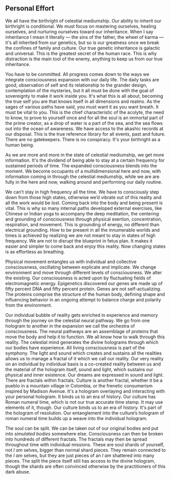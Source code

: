 ## Personal Effort



We all have the birthright of celestial mediumship.
Our ability to inherit our birthright is conditional.
We must focus on mastering ourselves,
healing ourselves,
and nurturing ourselves toward our inheritance.
When I say inheritance I mean it literally
&mdash;
the sins of the father,
the wheel of karma
&mdash;
it's all inherited from our genetics,
but so is our greatness once we break the confines of family and culture.
Our true genetic inheritance is galactic and universal.
This is the greatest secret of the human race.
This is why distraction is the main tool of the enemy,
anything to keep us from our true inheritance.

You have to be committed.
All progress comes down to the ways we integrate consciousness expansion with our daily life.
The daily tasks are good,
observation of self and its relationship to the grander design,
contemplation of the mysteries,
but it all must be done with the goal of sovereignty to make it work inside you.
It's what this is all about,
becoming the true self you are that knows itself in all dimensions and realms.
As the sages of various paths have said,
you must want it as you want breath.
It must be vital to you.
This is the chief characteristic of the acolyte,
the need to know,
to prove to yourself once and for all the soul is an immortal part of the prime creator,
as a drop of water is a part of the sea,
and the sea flows out into the ocean of awareness.
We have access to the akashic  records at our disposal.
This is the true reference library for all events,
past and future.
There are no gatekeepers.
There is no conspiracy.
It's your birthright as a human being.


As we are more and more in the state of celestial mediumship,
we get more information.
It's the dividend of being able to stay at a certain frequency for sustained periods of time.
The expanded consciousness blends into the moment.
We become occupants of a multidimensional here and now,
with information coming in through the celestial mediumship,
while we are are fully in the here and now,
walking around and performing our daily routine.


We can’t stay in high frequency all the time.
We have to consciously step down from those high states,
otherwise we’d vibrate out of this reality and all the work would be lost.
Coming back into the body and being present is vital.
This is why so many internal paths developed external exercises,
like Chinese or Indian yoga to accompany the deep meditation,
the centering and grounding of consciousness through physical exertion,
concentration,
respiration,
and movement.
This is grounding of energy,
no different than electrical grounding.
How to be present in all the innumerable worlds and times is achieved by realizing we are not meant to stay in states of high frequency.
We are not to disrupt the blueprint in fetus plan.
It makes it easier and simpler to come back and enjoy this reality.
Now changing states is as effortless as breathing.


Physical movement entangles us with individual and collective consciousness,
oscillating between explicate and implicate.
We change environment and move through different levels of consciousness.
We alter the existing.
Our consciousness is acted upon by fluctuating fields of electromagnetic energy.
Epigenetics discovered our genes are made up of fifty percent DNA and fifty percent protein.
Genes are not self-actualizing.
The proteins comprise the structure of the human body,
defining shape and influencing behavior in an ongoing attempt to balance charge and polarity from the environment.

Our individual bubble of reality gets enriched in experience and memory through the journey on the celestial neural pathway.
We go from one hologram to another in the expansion we call the orchestra of consciousness.
The neural pathways are an assemblage of proteins that move the body and help it to function.
We all know how to walk through this reality.
The celestial mind generates the divine holograms through which our bodies have experience.
All living consciousness is part of the symphony.
The light and sound which creates and sustains all the realities allows us to manage a fractal of it which we call our reality.
Our very reality on an individual by individual basis is a co-created reality between us and the material of the hologram itself,
sound and light,
which sustains our physical and inner existence.
Our dreams are expressed in sound and light.
There are fractals within fractals.
Culture is another fractal,
whether it be a pueblo in a mountain village in Colombia,
or the frenetic consumerism inspired by Madison Avenue.
It's a hologram overlaying and interacting with your personal hologram.
It binds us to an era of history.
Our culture has Roman numeral time,
which is not our true accurate time stamp.
It may use elements of it,
though.
Our culture binds us to an era of history.
It's part of the hologram of resolution.
Our entanglement into the culture’s hologram of roman numeral time builds up a weave into the individual hologram.


The soul can be split.
We can be taken out of our original bodies and put into *simulated bodies* somewhere else.
Consciousness can then be broken into hundreds of different fractals.
The fractals may then be spread throughout time with individual missions.
These are soul shards of yourself,
not *I am* selves,
bigger than normal shard pieces.
They remain connected to the *I am* selves,
but they are just pieces of an *I am* shattered into many pieces.
The split the piece itself still has access to the divine hologram,
though the shards are often convinced otherwise by the practitioners of this dark abuse.
